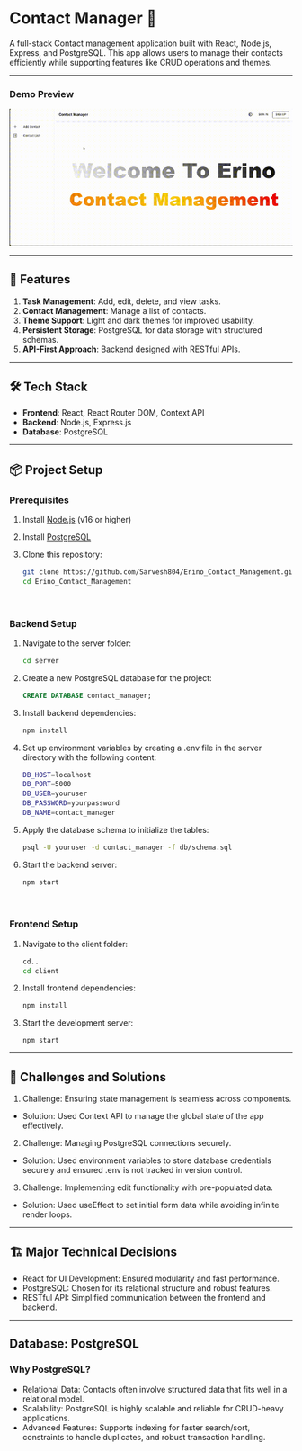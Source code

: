 # Contact Manager 📝

A full-stack Contact management application built with React, Node.js, Express, and PostgreSQL. This app allows users to manage their contacts efficiently while supporting features like CRUD operations and themes.

---

### Demo Preview

![Demo](./ErinoTaskDemo.gif)

---

## 🚀 Features
1. **Task Management**: Add, edit, delete, and view tasks.
2. **Contact Management**: Manage a list of contacts.
3. **Theme Support**: Light and dark themes for improved usability.
4. **Persistent Storage**: PostgreSQL for data storage with structured schemas.
5. **API-First Approach**: Backend designed with RESTful APIs.

---

## 🛠️ Tech Stack
- **Frontend**: React, React Router DOM, Context API
- **Backend**: Node.js, Express.js
- **Database**: PostgreSQL

---

## 📦 Project Setup

### **Prerequisites**
1. Install [Node.js](https://nodejs.org/) (v16 or higher)

2. Install [PostgreSQL](https://www.postgresql.org/)

3. Clone this repository:
   ```bash
   git clone https://github.com/Sarvesh804/Erino_Contact_Management.git
   cd Erino_Contact_Management




### Backend Setup
1. Navigate to the server folder:
   ```bash
   cd server

2. Create a new PostgreSQL database for the project:
   ```sql
   CREATE DATABASE contact_manager;

3. Install backend dependencies:
   ```bash
   npm install

4. Set up environment variables by creating a .env file in the server directory with the following content:
   ```bash
   DB_HOST=localhost
   DB_PORT=5000
   DB_USER=youruser
   DB_PASSWORD=yourpassword
   DB_NAME=contact_manager

5. Apply the database schema to initialize the tables:
   ```bash
   psql -U youruser -d contact_manager -f db/schema.sql

6. Start the backend server:
   ```bash
   npm start




### Frontend Setup
1. Navigate to the client folder:
   ```bash
   cd..
   cd client

2. Install frontend dependencies:
   ```bash
   npm install

3. Start the development server:
   ```bash
   npm start

---



## 🧠 Challenges and Solutions
1. Challenge: Ensuring state management is seamless across components.
-  Solution: Used Context API to manage the global state of the app effectively.

2. Challenge: Managing PostgreSQL connections securely.
-  Solution: Used environment variables to store database credentials securely and ensured .env is not tracked in version control.

3. Challenge: Implementing edit functionality with pre-populated data.
-  Solution: Used useEffect to set initial form data while avoiding infinite render loops.

---



## 🏗️ Major Technical Decisions
- React for UI Development: Ensured modularity and fast performance.
- PostgreSQL: Chosen for its relational structure and robust features.
- RESTful API: Simplified communication between the frontend and backend.


---

## Database: PostgreSQL

### Why PostgreSQL?

- Relational Data: Contacts often involve structured data that fits well in a relational model.
- Scalability: PostgreSQL is highly scalable and reliable for CRUD-heavy applications.
- Advanced Features: Supports indexing for faster search/sort, constraints to handle duplicates, and robust transaction handling.


